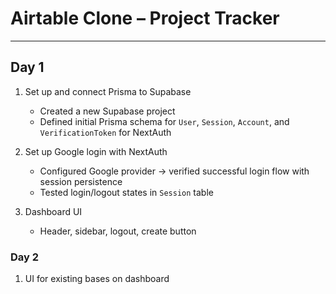 # Airtable Clone – Project Tracker

---

## Day 1
1. Set up and connect Prisma to Supabase
   - Created a new Supabase project  
   - Defined initial Prisma schema for `User`, `Session`, `Account`, and `VerificationToken` for NextAuth

2. Set up Google login with NextAuth  
   - Configured Google provider &rarr; verified successful login flow with session persistence  
   - Tested login/logout states in `Session` table

3. Dashboard UI
    - Header, sidebar, logout, create button

### Day 2
1. UI for existing bases on dashboard
